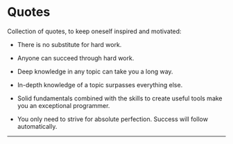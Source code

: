 # Quotes

Collection of quotes, to keep oneself inspired and motivated:

-   There is no substitute for hard work.

-   Anyone can succeed through hard work.

-   Deep knowledge in any topic can take you a long way.

-   In-depth knowledge of a topic surpasses everything else.

-   Solid fundamentals combined with the skills to create useful tools make you an exceptional programmer.

-   You only need to strive for absolute perfection. Success will follow automatically.

---
